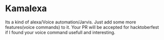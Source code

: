 # Kamalexa

Its a kind of alexa/Voice automation/Jarvis.
Just add some more features(voice commands) to it.
Your PR will be accepted for hacktoberfest if I found your voice command usefull and interesting.
